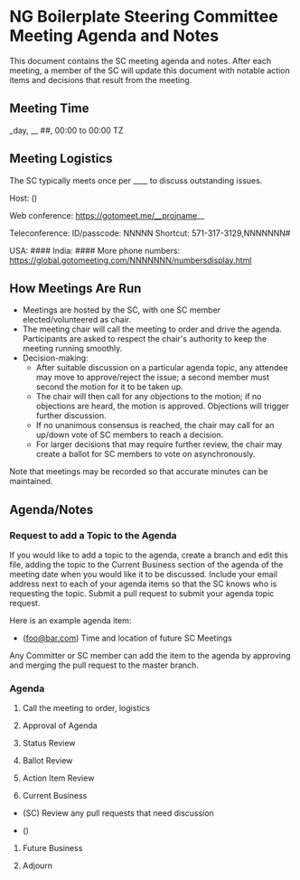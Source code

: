 # NG Boilerplate Steering Committee Meeting Agenda and Notes

This document contains the SC meeting agenda and notes.  After each meeting, a member of the SC will update this document with notable action items and decisions that result from the meeting.

## Meeting Time

_day, __ ##, 00:00 to 00:00 TZ

## Meeting Logistics

The SC typically meets once per ____ to discuss outstanding issues. 

Host: **<Full Name>** (_<Role>_) [<Email>](<Email>)

Web conference: https://gotomeet.me/__projname__

Teleconference: ID/passcode: NNNNN
Shortcut: 571-317-3129,NNNNNNN#

USA: ####
India: ####
More phone numbers: https://global.gotomeeting.com/NNNNNNN/numbersdisplay.html

## How Meetings Are Run

   * Meetings are hosted by the SC, with one SC member elected/volunteered as chair.
   * The meeting chair will call the meeting to order and drive the agenda. Participants are asked to respect the chair's authority to keep the meeting running smoothly.
   * Decision-making:
      * After suitable discussion on a particular agenda topic, any attendee may move to approve/reject the issue; a second member must second the motion for it to be taken up.
      * The chair will then call for any objections to the motion; if no objections are heard, the motion is approved. Objections will trigger further discussion.
      * If no unanimous consensus is reached, the chair may call for an up/down vote of SC members to reach a decision.
      * For larger decisions that may require further review, the chair may create a ballot for SC members to vote on asynchronously.

Note that meetings may be recorded so that accurate minutes can be maintained.

## Agenda/Notes

### Request to add a Topic to the Agenda

If you would like to add a topic to the agenda, create a branch and edit this file, adding the topic to the Current Business section of the agenda of the meeting date when you would like it to be discussed.  Include your email address next to each of your agenda items so that the SC knows who is requesting the topic.  Submit a pull request to submit your agenda topic request.

Here is an example agenda item:

*   (foo@bar.com) Time and location of future SC Meetings

Any Committer or SC member can add the item to the agenda by approving and merging the pull request to the master branch.

### Agenda

1. Call the meeting to order, logistics

1. Approval of Agenda

1. Status Review

1. Ballot Review

1. Action Item Review

1. Current Business

* (SC) Review any pull requests that need discussion

* (<Email>) <Topic>

1. Future Business

1. Adjourn
